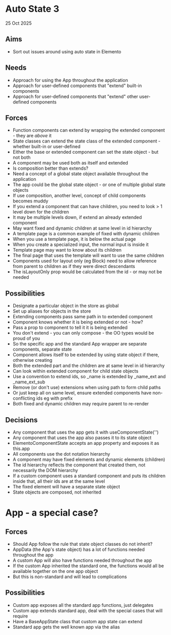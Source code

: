 Auto State 3
============

25 Oct 2025

Aims
----

- Sort out issues around using auto state in Elemento

Needs
-----

- Approach for using the App throughout the application
- Approach for user-defined components that "extend" built-in components
- Approach for user-defined components that "extend" other user-defined components

Forces
------

- Function components can extend by wrapping the extended component - they are _above_ it
- State classes can extend the state class of the extended component - whether built-in or user-defined
- Either the base or extended component can set the state object - but not both
- A component may be used both as itself and extended
- Is composition better than extends?
- Need a concept of a global state object available throughout the application
- The app could be the global state object - or one of multiple global state objects
- If use composition, another level, concept of child components becomes muddy
- If you extend a component that can have children, you need to look > 1 level down for the children
- It may be multiple levels down, if extend an already extended component
- May want fixed and dynamic children at same level in id hierarchy
- A template page is a common example of fixed with dynamic children
- When you use a template page, it is below the actual page
- When you create a specialized input, the normal input is inside it
- Template page may want to know about its children
- The final page that uses the template will want to use the same children
- Components used for layout only (eg Block) need to allow reference from parent to children as if they were direct descendants
- The isLayoutOnly prop would be calculated from the id - or may not be needed


Possibilities
-------------

- Designate a particular object in the store as global
- Set up aliases for objects in the store
- Extending components pass same path in to extended component
- Component knows whether it is being extended or not - how? 
- Pass a prop to component to tell it it is being extended
- You don't extend - you can only compose - the OO types would be proud of you
- So the specific app and the standard App wrapper are separate components, separate state
- Component allows itself to be extended by using state object if there, otherwise creating
- Both the extended part and the children are at same level in id hierarchy
- Can look within extended component for child state objects
- Use a convention to extend ids, so _name is extended by _name_ext and _name_ext_sub
- Remove (or don't use) extensions when using path to form child paths
- Or just keep all on same level, ensure extended components have non-conflicting ids eg with prefix
- Both fixed and dynamic children may require parent to re-render



Decisions
---------

- Any component that uses the app gets it with useComponentState('<app name>')
- Any component that uses the app also passes it to its state object
- ElementoComponentState accepts an app property and exposes it as this.app
- All components use the dot notation hierarchy
- A component may have fixed elements and dynamic elements (children)
- The id hierarchy reflects the component that created them, not necessarily the DOM hierarchy
- If a custom component uses a standard component and puts its children inside that, all their ids are at the same level
- The fixed element will have a separate state object
- State objects are composed, not inherited

App - a special case?
=====================

Forces
------

- Should App follow the rule that state object classes do not inherit?
- AppData (the App's state object) has a lot of functions needed throughout the app
- A custom App will also have functions needed throughout the app
- If the custom App inherited the standard one, the functions would all be available together on the one app object
- But this is non-standard and will lead to complications

Possibilities
-------------

- Custom app exposes all the standard app functions, just delegates
- Custom app extends standard app, deal with the special cases that will require
- Have a BaseAppState class that custom app state can extend
- Standard app gets the well known app via the alias
